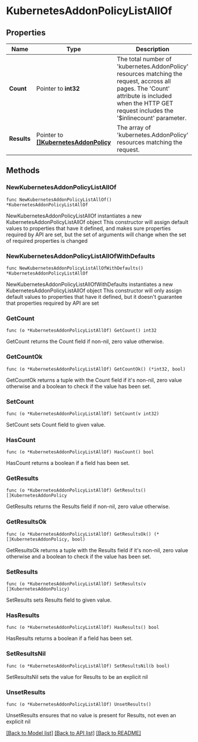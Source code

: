# KubernetesAddonPolicyListAllOf

## Properties

Name | Type | Description | Notes
------------ | ------------- | ------------- | -------------
**Count** | Pointer to **int32** | The total number of &#39;kubernetes.AddonPolicy&#39; resources matching the request, accross all pages. The &#39;Count&#39; attribute is included when the HTTP GET request includes the &#39;$inlinecount&#39; parameter. | [optional] 
**Results** | Pointer to [**[]KubernetesAddonPolicy**](kubernetes.AddonPolicy.md) | The array of &#39;kubernetes.AddonPolicy&#39; resources matching the request. | [optional] 

## Methods

### NewKubernetesAddonPolicyListAllOf

`func NewKubernetesAddonPolicyListAllOf() *KubernetesAddonPolicyListAllOf`

NewKubernetesAddonPolicyListAllOf instantiates a new KubernetesAddonPolicyListAllOf object
This constructor will assign default values to properties that have it defined,
and makes sure properties required by API are set, but the set of arguments
will change when the set of required properties is changed

### NewKubernetesAddonPolicyListAllOfWithDefaults

`func NewKubernetesAddonPolicyListAllOfWithDefaults() *KubernetesAddonPolicyListAllOf`

NewKubernetesAddonPolicyListAllOfWithDefaults instantiates a new KubernetesAddonPolicyListAllOf object
This constructor will only assign default values to properties that have it defined,
but it doesn't guarantee that properties required by API are set

### GetCount

`func (o *KubernetesAddonPolicyListAllOf) GetCount() int32`

GetCount returns the Count field if non-nil, zero value otherwise.

### GetCountOk

`func (o *KubernetesAddonPolicyListAllOf) GetCountOk() (*int32, bool)`

GetCountOk returns a tuple with the Count field if it's non-nil, zero value otherwise
and a boolean to check if the value has been set.

### SetCount

`func (o *KubernetesAddonPolicyListAllOf) SetCount(v int32)`

SetCount sets Count field to given value.

### HasCount

`func (o *KubernetesAddonPolicyListAllOf) HasCount() bool`

HasCount returns a boolean if a field has been set.

### GetResults

`func (o *KubernetesAddonPolicyListAllOf) GetResults() []KubernetesAddonPolicy`

GetResults returns the Results field if non-nil, zero value otherwise.

### GetResultsOk

`func (o *KubernetesAddonPolicyListAllOf) GetResultsOk() (*[]KubernetesAddonPolicy, bool)`

GetResultsOk returns a tuple with the Results field if it's non-nil, zero value otherwise
and a boolean to check if the value has been set.

### SetResults

`func (o *KubernetesAddonPolicyListAllOf) SetResults(v []KubernetesAddonPolicy)`

SetResults sets Results field to given value.

### HasResults

`func (o *KubernetesAddonPolicyListAllOf) HasResults() bool`

HasResults returns a boolean if a field has been set.

### SetResultsNil

`func (o *KubernetesAddonPolicyListAllOf) SetResultsNil(b bool)`

 SetResultsNil sets the value for Results to be an explicit nil

### UnsetResults
`func (o *KubernetesAddonPolicyListAllOf) UnsetResults()`

UnsetResults ensures that no value is present for Results, not even an explicit nil

[[Back to Model list]](../README.md#documentation-for-models) [[Back to API list]](../README.md#documentation-for-api-endpoints) [[Back to README]](../README.md)


